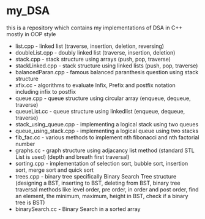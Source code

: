 # my_DSA
this is a repository which contains my implementations of DSA in C++ mostly in OOP style

* list.cpp - linked list (traverse, insertion, deletion, reversing)
* doubleList.cpp - doubly linked list (traverse, insertion, deletion)
* stack.cpp - stack structure using arrays (push, pop, traverse)
* stackLinked.cpp - stack structure using linked lists (push, pop, traverse)
* balancedParan.cpp - famous balanced paranthesis question using stack structure
* xfix.cc - algorithms to evaluate Infix, Prefix and postfix notation including infix to postfix
* queue.cpp - queue structure using circular array (enqueue, dequeue, traverse)
* queueList.cc - queue structure using linkedlist (enqueue, dequeue, traverse)
* stack_using_queue.cpp - implementing a logical stack using two queues
* queue_using_stack.cpp - implementing a logical queue using two stacks
* fib_fac.cc - various methods to implement nth fibonacci and nth factorial number
* graphs.cc - graph structure using adjacancy list method (standard STL List is used) (depth and breath first traversal)
* sorting.cpp - implementation of selection sort, bubble sort, insertion sort, merge sort and quick sort
* trees.cpp - binary tree specifically Binary Search Tree structure (designing a BST, inserting to BST, deleting from BST, binary tree traversal methods like level order, pre order, in order and post order, find an element, the minimum, maximum, height in BST, check if a binary tree is BST)
* binarySearch.cc - Binary Search in a sorted array 
